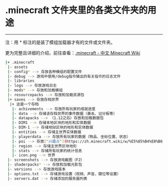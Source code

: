 # .minecraft 文件夹里的各类文件夹的用途

---

注：用 * 标注的是装了模组加载器才有的文件或文件夹。

更为完整且详细的介绍，前往查看：[.minecraft - 中文 Minecraft Wiki](https://zh.minecraft.wiki/w/.minecraft)

```bash
|+ .minecraft
 |- assets
 |- config* --> 存放各种模组的配置文件
 |- debug --> 游戏中使用/debug指令输出的有关指令的日志文件
 |- libraries
 |- logs --> 存放游戏日志
 |- mods* --> 存放和加载模组
 |- resourcepacks --> 存放和加载资源包
 |+ saves --> 存放存档世界
  |+ 这是一个存档
   |- achivements --> 存放所有玩家的成就进度
   |- data --> 存储该存档世界的事件数据（袭击、记分板等）
   |- datapacks --> （1.12之后）存放和加载数据包
   |- DIM1 --> 存储末地区块的地形和实体数据
   |- DIM-1 --> 存储地狱区块的地形和实体数据
   |- entities --> 存储主世界实体数据
   |- playerdata --> 存放所有玩家的数据（物品、坐标位置、状态）
   |- poi --> 存放["兴趣点"](https://zh.minecraft.wiki/w/%E5%85%B4%E8%B6%A3%E7%82%B9%E5%AD%98%E5%82%A8%E6%A0%BC%E5%BC%8F)
   |- region --> 存储主世界区块地形
   |- stats --> 存储所有玩家的统计信息
   |- icon.png --> 世界
 |- screenshots --> 存放游戏截图（F2）
 |- shaderpacks* --> 存放和加载光影包
 |- versions --> 存放游戏版本
 |- options.txt --> 存储游戏设置（视频、声音、键位等设置）
 |- servers.dat --> 存储添加的服务器列表
```